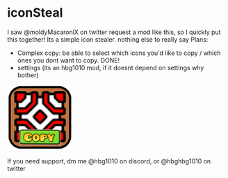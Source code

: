 # iconSteal
I saw @moldyMacaroniX on twitter request a mod like this, so I quickly put this together!
Its a simple icon stealer. nothing else to really say
Plans: 
- Complex copy: be able to select which icons you'd like to copy / which ones you dont want to copy. DONE!
- settings (its an hbg1010 mod, if it doesnt depend on settings why bother)

<img src="logo.png" width="150" alt="the mod's logo" />

If you need support, dm me @hbg1010 on discord, or @hbghbg1010 on twitter
